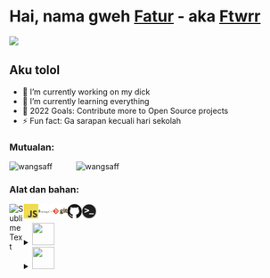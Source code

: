 # Hai, nama gweh [Fatur][whatsapp] - aka [Ftwrr][website]



<img src="https://static.wikia.nocookie.net/ab108fb9-54e3-42a3-99dc-1f0c09fc4524" /> 


## Aku tolol

- 🔭 I’m currently working on my dick
- 🌱 I’m currently learning everything
- 🥅 2022 Goals: Contribute more to Open Source projects
- ⚡ Fun fact: Ga sarapan kecuali hari sekolah

### Mutualan:

[<img align="left" alt="wangsaff" width="120px" src="https://img.shields.io/badge/wangsaff-25D366?style=for-the-badge&logo=whatsapp&logoColor=white" />][whatsapp]
[<img align="left" alt="wangsaff" width="120px" src="https://img.shields.io/badge/discrott-36393f?style=for-the-badge&logo=discord&logoColor=white" />][discord]


<br />

### Alat dan bahan:

[<img align="left" alt="Sublime Text" width="26px" src="https://www.sublimehq.com/images/sublime_text.png" />][sublimetext]
[<img align="left" alt="JavaScript" width="26px" src="https://raw.githubusercontent.com/github/explore/80688e429a7d4ef2fca1e82350fe8e3517d3494d/topics/javascript/javascript.png" />][javascript]
[<img align="left" alt="MongoDB" width="26px" src="https://raw.githubusercontent.com/github/explore/80688e429a7d4ef2fca1e82350fe8e3517d3494d/topics/mongodb/mongodb.png" />][mongodb]
[<img align="left" alt="Git" width="26px" src="https://raw.githubusercontent.com/github/explore/80688e429a7d4ef2fca1e82350fe8e3517d3494d/topics/git/git.png" />][git]
[<img align="left" alt="GitHub" width="26px" src="https://raw.githubusercontent.com/github/explore/78df643247d429f6cc873026c0622819ad797942/topics/github/github.png" />][github]
[<img align="left" alt="Terminal" width="26px" src="https://raw.githubusercontent.com/github/explore/80688e429a7d4ef2fca1e82350fe8e3517d3494d/topics/terminal/terminal.png" />][terminal]

<br />
<br />


<details>

  <summary><img align="" src="https://wakatime.com/static/img/wakatime.svg" width="40" height="40" /></summary><br/>



<!--START_SECTION:waka-->
![Profile Views](http://img.shields.io/badge/Profile%20Views-181-blue)

**🐱 My GitHub Data** 

> 🏆 333 Contributions in the Year 2021
 > 
> 📦 76.7 kB Used in GitHub's Storage 
 > 
> 🚫 Not Opted to Hire
 > 
> 📜 13 Public Repositories 
 > 
> 🔑 6 Private Repositories  
 > 
**I'm a Night 🦉** 

```text
🌞 Morning    73 commits     ███░░░░░░░░░░░░░░░░░░░░░░   14.63% 
🌆 Daytime    89 commits     ████░░░░░░░░░░░░░░░░░░░░░   17.84% 
🌃 Evening    182 commits    █████████░░░░░░░░░░░░░░░░   36.47% 
🌙 Night      155 commits    ███████░░░░░░░░░░░░░░░░░░   31.06%

```
📅 **I'm Most Productive on Thursday** 

```text
Monday       46 commits     ██░░░░░░░░░░░░░░░░░░░░░░░   9.22% 
Tuesday      43 commits     ██░░░░░░░░░░░░░░░░░░░░░░░   8.62% 
Wednesday    106 commits    █████░░░░░░░░░░░░░░░░░░░░   21.24% 
Thursday     166 commits    ████████░░░░░░░░░░░░░░░░░   33.27% 
Friday       66 commits     ███░░░░░░░░░░░░░░░░░░░░░░   13.23% 
Saturday     36 commits     █░░░░░░░░░░░░░░░░░░░░░░░░   7.21% 
Sunday       36 commits     █░░░░░░░░░░░░░░░░░░░░░░░░   7.21%

```


📊 **This Week I Spent My Time On** 

```text
⌚︎ Time Zone: America/Los_Angeles

💬 Programming Languages: 
JavaScript               7 hrs 22 mins       █████████████████████░░░░   86.9% 
JSON                     31 mins             █░░░░░░░░░░░░░░░░░░░░░░░░   6.2% 
Markdown                 23 mins             █░░░░░░░░░░░░░░░░░░░░░░░░   4.65% 
Sublime Text Config      11 mins             ░░░░░░░░░░░░░░░░░░░░░░░░░   2.24% 
Bash                     0 secs              ░░░░░░░░░░░░░░░░░░░░░░░░░   0.0%

🔥 Editors: 
Sublime Text             6 hrs 47 mins       ████████████████████░░░░░   80.05% 
Atom                     1 hr 41 mins        █████░░░░░░░░░░░░░░░░░░░░   19.95%

🐱‍💻 Projects: 
wabotre                  6 hrs 38 mins       ███████████████████░░░░░░   78.16% 
github                   1 hr 10 mins        ███░░░░░░░░░░░░░░░░░░░░░░   13.74% 
ftwrr                    23 mins             █░░░░░░░░░░░░░░░░░░░░░░░░   4.65% 
Unknown Project          17 mins             ░░░░░░░░░░░░░░░░░░░░░░░░░   3.42% 
wabot-aq                 0 secs              ░░░░░░░░░░░░░░░░░░░░░░░░░   0.02%

💻 Operating System: 
Windows                  8 hrs 29 mins       █████████████████████████   100.0%

```

**I Mostly Code in JavaScript** 

```text
JavaScript               7 repos             █████████████████████████   100.0%

```


**Timeline**

![Chart not found](https://raw.githubusercontent.com/Ftwrr/Ftwrr/main/charts/bar_graph.png) 


 Last Updated on 10/11/2021
<!--END_SECTION:waka-->

**Recent activity**
<!--START_SECTION:activity-->
1. ❗️ Closed issue [#815](https://github.com/adiwajshing/Baileys/issues/815) in [adiwajshing/Baileys](https://github.com/adiwajshing/Baileys)
2. ❗️ Opened issue [#815](https://github.com/adiwajshing/Baileys/issues/815) in [adiwajshing/Baileys](https://github.com/adiwajshing/Baileys)
3. 🗣 Commented on [#903](https://github.com/Nurutomo/wabot-aq/issues/903) in [Nurutomo/wabot-aq](https://github.com/Nurutomo/wabot-aq)
4. 🗣 Commented on [#903](https://github.com/Nurutomo/wabot-aq/issues/903) in [Nurutomo/wabot-aq](https://github.com/Nurutomo/wabot-aq)
5. 🗣 Commented on [#892](https://github.com/Nurutomo/wabot-aq/issues/892) in [Nurutomo/wabot-aq](https://github.com/Nurutomo/wabot-aq)
<!--END_SECTION:activity-->

</details>

<details>
  <summary><img align="" src="https://user-images.githubusercontent.com/6661165/91657958-61b4fd00-eb00-11ea-9def-dc7ef5367e34.png" width="40" height="40" /></summary><br/>

  <img align="left" src="https://github-profile-trophy.vercel.app/?username=ftwrr" />

</details>

[website]: https://github.com/Ftwrr
[discord]: https://discord.gg/dy7qVmjXbu
[whatsapp]: https://wa.me/62823944158720
[sublimetext]: https://www.sublimetext.com/
[javascript]: https://www.javascript.com/
[mongodb]: https://www.mongodb.com/
[git]: https://git-scm.com/
[github]: https://github.com/
[terminal]: https://docs.microsoft.com/en-us/windows/terminal/
